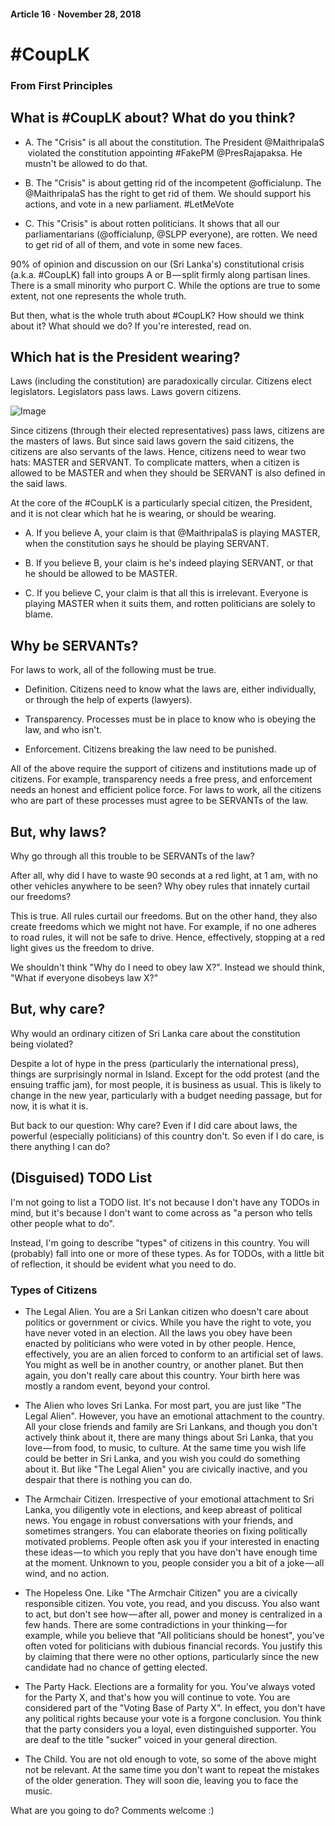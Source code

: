 #### Article 16 · November 28, 2018

# #CoupLK

### From First Principles

## What is #CoupLK about? What do you think?

* A. The "Crisis" is all about the constitution. The President @MaithripalaS ‏ violated the constitution appointing #FakePM @PresRajapaksa. He mustn't be allowed to do that.

* B. The "Crisis" is about getting rid of the incompetent @officialunp. The @MaithripalaS has the right to get rid of them. We should support his actions, and vote in a new parliament. #LetMeVote

* C. This "Crisis" is about rotten politicians. It shows that all our parliamentarians (@officialunp, @SLPP everyone), are rotten. We need to get rid of all of them, and vote in some new faces.

90% of opinion and discussion on our (Sri Lanka's) constitutional crisis (a.k.a. #CoupLK) fall into groups A or B — split firmly along partisan lines. There is a small minority who purport C. While the options are true to some extent, not one represents the whole truth.

But then, what is the whole truth about #CoupLK? How should we think about it? What should we do? If you're interested, read on.

## Which hat is the President wearing?

Laws (including the constitution) are paradoxically circular. Citizens elect legislators. Legislators pass laws. Laws govern citizens.

![Image](https://cdn-images-1.medium.com/max/800/1*qnERuuGTgXvY_Tk_q4aI8Q.png)

Since citizens (through their elected representatives) pass laws, citizens are the masters of laws. But since said laws govern the said citizens, the citizens are also servants of the laws. Hence, citizens need to wear two hats: MASTER and SERVANT. To complicate matters, when a citizen is allowed to be MASTER and when they should be SERVANT is also defined in the said laws.

At the core of the #CoupLK is a particularly special citizen, the President, and it is not clear which hat he is wearing, or should be wearing.

* A. If you believe A, your claim is that @MaithripalaS is playing MASTER, when the constitution says he should be playing SERVANT.

* B. If you believe B, your claim is he's indeed playing SERVANT, or that he should be allowed to be MASTER.

* C. If you believe C, your claim is that all this is irrelevant. Everyone is playing MASTER when it suits them, and rotten politicians are solely to blame.

## Why be SERVANTs?

For laws to work, all of the following must be true.

* Definition. Citizens need to know what the laws are, either individually, or through the help of experts (lawyers).

* Transparency. Processes must be in place to know who is obeying the law, and who isn't.

* Enforcement. Citizens breaking the law need to be punished.

All of the above require the support of citizens and institutions made up of citizens. For example, transparency needs a free press, and enforcement needs an honest and efficient police force. For laws to work, all the citizens who are part of these processes must agree to be SERVANTs of the law.

## But, why laws?

Why go through all this trouble to be SERVANTs of the law?

After all, why did I have to waste 90 seconds at a red light, at 1 am, with no other vehicles anywhere to be seen? Why obey rules that innately curtail our freedoms?

This is true. All rules curtail our freedoms. But on the other hand, they also create freedoms which we might not have. For example, if no one adheres to road rules, it will not be safe to drive. Hence, effectively, stopping at a red light gives us the freedom to drive.

We shouldn't think "Why do I need to obey law X?". Instead we should think, "What if everyone disobeys law X?"

## But, why care?

Why would an ordinary citizen of Sri Lanka care about the constitution being violated?

Despite a lot of hype in the press (particularly the international press), things are surprisingly normal in Island. Except for the odd protest (and the ensuing traffic jam), for most people, it is business as usual. This is likely to change in the new year, particularly with a budget needing passage, but for now, it is what it is.

But back to our question: Why care? Even if I did care about laws, the powerful (especially politicians) of this country don't. So even if I do care, is there anything I can do?

## (Disguised) TODO List

I'm not going to list a TODO list. It's not because I don't have any TODOs in mind, but it's because I don't want to come across as "a person who tells other people what to do".

Instead, I'm going to describe "types" of citizens in this country. You will (probably) fall into one or more of these types. As for TODOs, with a little bit of reflection, it should be evident what you need to do.

### Types of Citizens

* The Legal Alien. You are a Sri Lankan citizen who doesn't care about politics or government or civics. While you have the right to vote, you have never voted in an election. All the laws you obey have been enacted by politicians who were voted in by other people. Hence, effectively, you are an alien forced to conform to an artificial set of laws. You might as well be in another country, or another planet. But then again, you don't really care about this country. Your birth here was mostly a random event, beyond your control.

* The Alien who loves Sri Lanka. For most part, you are just like "The Legal Alien". However, you have an emotional attachment to the country. All your close friends and family are Sri Lankans, and though you don't actively think about it, there are many things about Sri Lanka, that you love — from food, to music, to culture. At the same time you wish life could be better in Sri Lanka, and you wish you could do something about it. But like "The Legal Alien" you are civically inactive, and you despair that there is nothing you can do.

* The Armchair Citizen. Irrespective of your emotional attachment to Sri Lanka, you diligently vote in elections, and keep abreast of political news. You engage in robust conversations with your friends, and sometimes strangers. You can elaborate theories on fixing politically motivated problems. People often ask you if your interested in enacting these ideas — to which you reply that you have don't have enough time at the moment. Unknown to you, people consider you a bit of a joke — all wind, and no action.

* The Hopeless One. Like "The Armchair Citizen" you are a civically responsible citizen. You vote, you read, and you discuss. You also want to act, but don't see how — after all, power and money is centralized in a few hands. There are some contradictions in your thinking — for example, while you believe that "All politicians should be honest", you've often voted for politicians with dubious financial records. You justify this by claiming that there were no other options, particularly since the new candidate had no chance of getting elected.

* The Party Hack. Elections are a formality for you. You've always voted for the Party X, and that's how you will continue to vote. You are considered part of the "Voting Base of Party X". In effect, you don't have any political rights because your vote is a forgone conclusion. You think that the party considers you a loyal, even distinguished supporter. You are deaf to the title "sucker" voiced in your general direction.

* The Child. You are not old enough to vote, so some of the above might not be relevant. At the same time you don't want to repeat the mistakes of the older generation. They will soon die, leaving you to face the music.

What are you going to do? Comments welcome :)
